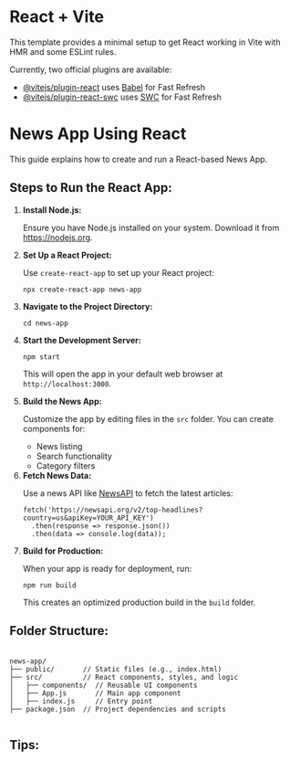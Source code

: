 # React + Vite

This template provides a minimal setup to get React working in Vite with HMR and some ESLint rules.

Currently, two official plugins are available:

- [@vitejs/plugin-react](https://github.com/vitejs/vite-plugin-react/blob/main/packages/plugin-react/README.md) uses [Babel](https://babeljs.io/) for Fast Refresh
- [@vitejs/plugin-react-swc](https://github.com/vitejs/vite-plugin-react-swc) uses [SWC](https://swc.rs/) for Fast Refresh

<h1>News App Using React</h1>
        <p>This guide explains how to create and run a React-based News App.</p>
        <h2>Steps to Run the React App:</h2>
<ol>
    <li>
        <b>Install Node.js:</b>
        <p>Ensure you have Node.js installed on your system. Download it from <a href="https://nodejs.org" target="_blank">https://nodejs.org</a>.</p>
    </li>    
        <li>
         <b>Set Up a React Project:</b>
         <p>Use <code>create-react-app</code> to set up your React project:</p>
         <pre><code>npx create-react-app news-app</code></pre>
        </li>
        <li>
                <b>Navigate to the Project Directory:</b>
                <pre><code>cd news-app</code></pre>
            </li>
        <li>
                <b>Start the Development Server:</b>
                <pre><code>npm start</code></pre>
                <p>This will open the app in your default web browser at <code>http://localhost:3000</code>.</p>
            </li>
        <li>
                <b>Build the News App:</b>
                <p>Customize the app by editing files in the <code>src</code> folder. You can create components for:</p>
                <ul>
                    <li>News listing</li>
                    <li>Search functionality</li>
                    <li>Category filters</li>
                </ul>
            </li>
        <li>
                <b>Fetch News Data:</b>
                <p>Use a news API like <a href="https://newsapi.org" target="_blank">NewsAPI</a> to fetch the latest articles:</p>
                <pre><code>fetch('https://newsapi.org/v2/top-headlines?country=us&apiKey=YOUR_API_KEY')
  .then(response => response.json())
  .then(data => console.log(data));</code></pre>
            </li>
        <li>
                <b>Build for Production:</b>
                <p>When your app is ready for deployment, run:</p>
                <pre><code>npm run build</code></pre>
                <p>This creates an optimized production build in the <code>build</code> folder.</p>
            </li>
</ol>
<h2>Folder Structure:</h2>
<pre>
        <code>
news-app/
├── public/       // Static files (e.g., index.html)
├── src/          // React components, styles, and logic
│   ├── components/  // Reusable UI components
│   ├── App.js       // Main app component
│   ├── index.js     // Entry point
├── package.json  // Project dependencies and scripts
        </code>
</pre>
<h2>Tips:</h2>
